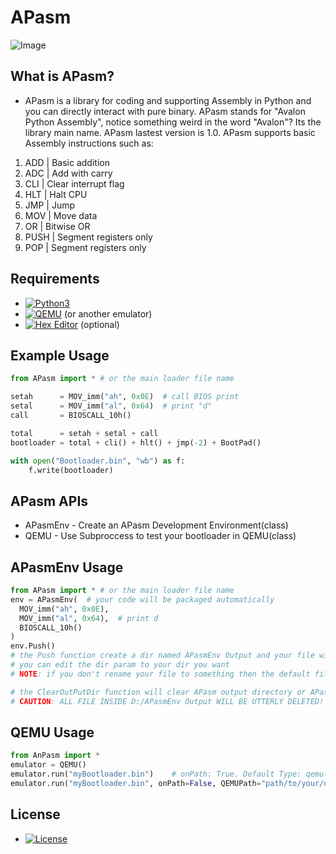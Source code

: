 # APasm
![Image](http://url/a.png)

## What is APasm?
- APasm is a library for coding and supporting Assembly in Python and you can directly interact with pure binary. APasm stands for "Avalon Python Assembly", notice something weird in the word "Avalon"? Its the library main name. APasm lastest version is 1.0. APasm supports basic Assembly instructions such as:                  
1. ADD         | Basic addition                
2. ADC         | Add with carry                
3. CLI         | Clear interrupt flag          
4. HLT         | Halt CPU                      
5. JMP         | Jump                          
6. MOV         | Move data                     
7. OR          | Bitwise OR                   
8. PUSH        | Segment registers only        
9. POP         | Segment registers only        

## Requirements
- [![Python3](https://img.shields.io/badge/python-3.11-blue)](https://www.python.org/)
- [![QEMU](https://img.shields.io/badge/QEMU-Emulator-blue)](https://www.qemu.org/) (or another emulator)
- [![Hex Editor](https://img.shields.io/badge/Hex-Editor-blue)](https://mh-nexus.de/en/hxd/) (optional)

## Example Usage
```python
from APasm import * # or the main loader file name

setah      = MOV_imm("ah", 0x0E)  # call BIOS print
setal      = MOV_imm("al", 0x64)  # print "d"
call       = BIOSCALL_10h()

total      = setah + setal + call
bootloader = total + cli() + hlt() + jmp(-2) + BootPad()

with open("Bootloader.bin", "wb") as f:
    f.write(bootloader)
```
## APasm APIs
- APasmEnv   - Create an APasm Development Environment(class)
- QEMU       - Use Subproccess to test your bootloader in QEMU(class)

## APasmEnv Usage
```python
from APasm import * # or the main loader file name
env = APasmEnv(  # your code will be packaged automatically
  MOV_imm("ah", 0x0E),
  MOV_imm("al", 0x64),  # print d
  BIOSCALL_10h()  
)
env.Push()
# the Push function create a dir named APasmEnv Output and your file will be created right here
# you can edit the dir param to your dir you want
# NOTE: if you don't rename your file to something then the default file name will be Untitled APasm Output File No{rand.randint(0,1000000)} which is generic

# the ClearOutPutDir function will clear APasm output directory or APasmEnv Output/<files>
# CAUTION: ALL FILE INSIDE D:/APasmEnv Output WILL BE UTTERLY DELETED!
```

## QEMU Usage
```python
from AnPasm import *
emulator = QEMU()
emulator.run("myBootloader.bin")    # onPath: True. Default Type: qemu-system-x86_64. Default External CMD: -fda. `*aargs` exists purely for passing raw subprocess flags without breaking the API.
emulator.run("myBootloader.bin", onPath=False, QEMUPath="path/to/your/qemu")
```

## License
- [![License](https://img.shields.io/badge/MIT-License-green)](https://github.com/RandomX42069/APasm/blob/main/LICENSE)
  
